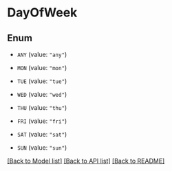 # DayOfWeek

## Enum


* `ANY` (value: `"any"`)

* `MON` (value: `"mon"`)

* `TUE` (value: `"tue"`)

* `WED` (value: `"wed"`)

* `THU` (value: `"thu"`)

* `FRI` (value: `"fri"`)

* `SAT` (value: `"sat"`)

* `SUN` (value: `"sun"`)


[[Back to Model list]](../README.md#documentation-for-models) [[Back to API list]](../README.md#documentation-for-api-endpoints) [[Back to README]](../README.md)


